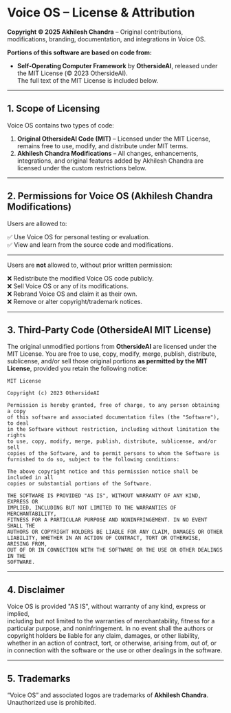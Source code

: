 # Voice OS – License & Attribution

**Copyright © 2025 Akhilesh Chandra** – Original contributions, modifications, branding, documentation, and integrations in Voice OS.

**Portions of this software are based on code from:**

- **Self-Operating Computer Framework** by **OthersideAI**, released under the MIT License (© 2023 OthersideAI).\
  The full text of the MIT License is included below.

---

## 1. Scope of Licensing

Voice OS contains two types of code:

1. **Original OthersideAI Code (MIT)** – Licensed under the MIT License, remains free to use, modify, and distribute under MIT terms.
2. **Akhilesh Chandra Modifications** – All changes, enhancements, integrations, and original features added by Akhilesh Chandra are licensed under the custom restrictions below.

---

## 2. Permissions for Voice OS (Akhilesh Chandra Modifications)

Users are allowed to:

✅ Use Voice OS for personal testing or evaluation.\
✅ View and learn from the source code and modifications.

---

Users are **not** allowed to, without prior written permission:

❌ Redistribute the modified Voice OS code publicly.\
❌ Sell Voice OS or any of its modifications.\
❌ Rebrand Voice OS and claim it as their own.\
❌ Remove or alter copyright/trademark notices.

---

## 3. Third-Party Code (OthersideAI MIT License)

The original unmodified portions from **OthersideAI** are licensed under the MIT License. You are free to use, copy, modify, merge, publish, distribute, sublicense, and/or sell those original portions **as permitted by the MIT License**, provided you retain the following notice:

```
MIT License

Copyright (c) 2023 OthersideAI

Permission is hereby granted, free of charge, to any person obtaining a copy  
of this software and associated documentation files (the "Software"), to deal  
in the Software without restriction, including without limitation the rights  
to use, copy, modify, merge, publish, distribute, sublicense, and/or sell  
copies of the Software, and to permit persons to whom the Software is  
furnished to do so, subject to the following conditions:

The above copyright notice and this permission notice shall be included in all  
copies or substantial portions of the Software.

THE SOFTWARE IS PROVIDED "AS IS", WITHOUT WARRANTY OF ANY KIND, EXPRESS OR  
IMPLIED, INCLUDING BUT NOT LIMITED TO THE WARRANTIES OF MERCHANTABILITY,  
FITNESS FOR A PARTICULAR PURPOSE AND NONINFRINGEMENT. IN NO EVENT SHALL THE  
AUTHORS OR COPYRIGHT HOLDERS BE LIABLE FOR ANY CLAIM, DAMAGES OR OTHER  
LIABILITY, WHETHER IN AN ACTION OF CONTRACT, TORT OR OTHERWISE, ARISING FROM,  
OUT OF OR IN CONNECTION WITH THE SOFTWARE OR THE USE OR OTHER DEALINGS IN THE  
SOFTWARE.
```

---

## 4. Disclaimer

Voice OS is provided "AS IS", without warranty of any kind, express or implied,\
including but not limited to the warranties of merchantability, fitness for a\
particular purpose, and noninfringement. In no event shall the authors or\
copyright holders be liable for any claim, damages, or other liability,\
whether in an action of contract, tort, or otherwise, arising from, out of, or\
in connection with the software or the use or other dealings in the software.

---

## 5. Trademarks

“Voice OS” and associated logos are trademarks of **Akhilesh Chandra**.\
Unauthorized use is prohibited.

